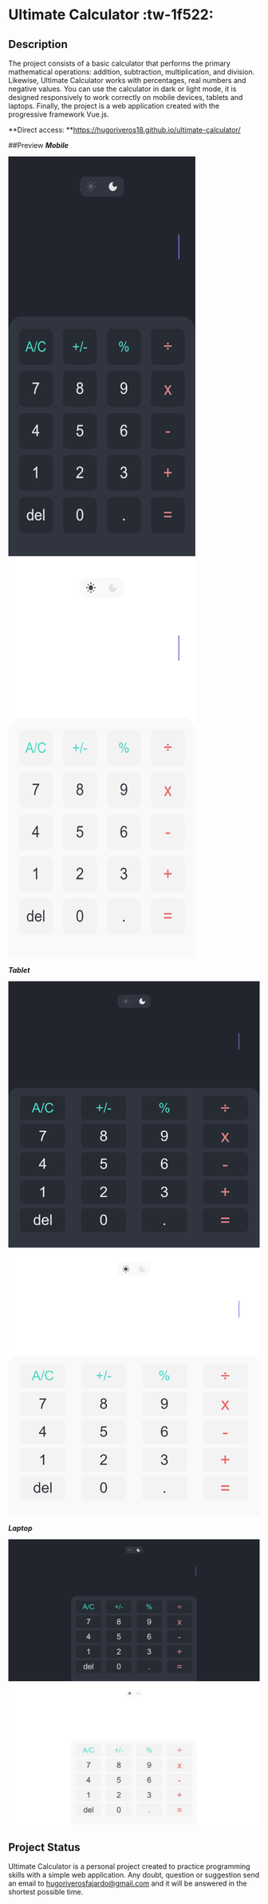 # Ultimate Calculator :tw-1f522: 

## Description

The project consists of a basic calculator that performs the primary mathematical operations: addition, subtraction, multiplication, and division. Likewise, Ultimate Calculator works with percentages, real numbers and negative values. You can use the calculator in dark or light mode, it is designed responsively to work correctly on mobile devices, tablets and laptops. Finally, the project is a web application created with the progressive framework Vue.js.

**Direct access: **https://hugoriveros18.github.io/ultimate-calculator/

##Preview
***Mobile***
<div display="flex" gap="10px" justify-content="center">
    <img src="./preview_images/ultimate-calculator-mobile-dark-mode.png" width="375" height="800" />
    <img src="./preview_images/ultimate-calculator-mobile-light-mode.png" width="375" height="800" />
</div>

***Tablet***

![Tablet Dark Mode](./preview_images/ultimate-calculator-tablet-dark-mode.png)
![Tablet Light Mode](preview_images/ultimate-calculator-tablet-light-mode.png)

***Laptop***

![Laptop Dark Mode](./preview_images/ultimate-calculator-desktop-dark-mode.png)
![Laptop Light Mode](./preview_images/ultimate-calculator-desktop-light-mode.png)

## Project Status

Ultimate Calculator is a personal project created to practice programming skills with a simple web application. Any doubt, question or suggestion send an email to hugoriverosfajardo@gmail.com and it will be answered in the shortest possible time.
